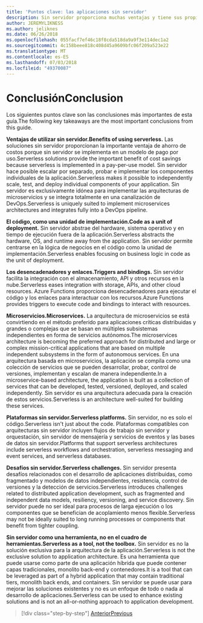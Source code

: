 ```yaml
---
title: 'Puntos clave: las aplicaciones sin servidor'
description: Sin servidor proporciona muchas ventajas y tiene sus propios desafíos. Resumen de los puntos clave de esta guía.
author: JEREMYLIKNESS
ms.author: jeliknes
ms.date: 06/26/2018
ms.openlocfilehash: 055facf7ef46c18f8cda518da9a9f3e114dec1a2
ms.sourcegitcommit: 4c158beee818c408d45a9609bfc06f209a523e22
ms.translationtype: MT
ms.contentlocale: es-ES
ms.lasthandoff: 07/03/2018
ms.locfileid: "49370087"
---
```

# <a name="conclusion"></a><span data-ttu-id="804fb-104">Conclusión</span><span class="sxs-lookup"><span data-stu-id="804fb-104">Conclusion</span></span>

<span data-ttu-id="804fb-105">Los siguientes puntos clave son las conclusiones más importantes de esta guía.</span><span class="sxs-lookup"><span data-stu-id="804fb-105">The following key takeaways are the most important conclusions from this guide.</span></span>

<span data-ttu-id="804fb-106">**Ventajas de utilizar sin servidor.**</span><span class="sxs-lookup"><span data-stu-id="804fb-106">**Benefits of using serverless.**</span></span> <span data-ttu-id="804fb-107">Las soluciones sin servidor proporcionan la importante ventaja de ahorro de costos porque sin servidor se implementa en un modelo de pago por uso.</span><span class="sxs-lookup"><span data-stu-id="804fb-107">Serverless solutions provide the important benefit of cost savings because serverless is implemented in a pay-per-use model.</span></span> <span data-ttu-id="804fb-108">Sin servidor hace posible escalar por separado, probar e implementar los componentes individuales de la aplicación.</span><span class="sxs-lookup"><span data-stu-id="804fb-108">Serverless makes it possible to independently scale, test, and deploy individual components of your application.</span></span> <span data-ttu-id="804fb-109">Sin servidor es exclusivamente idónea para implementar las arquitecturas de microservicios y se integra totalmente en una canalización de DevOps.</span><span class="sxs-lookup"><span data-stu-id="804fb-109">Serverless is uniquely suited to implement microservices architectures and integrates fully into a DevOps pipeline.</span></span>

<span data-ttu-id="804fb-110">**El código, como una unidad de implementación.**</span><span class="sxs-lookup"><span data-stu-id="804fb-110">**Code as a unit of deployment.**</span></span> <span data-ttu-id="804fb-111">Sin servidor abstrae del hardware, sistema operativo y en tiempo de ejecución fuera de la aplicación.</span><span class="sxs-lookup"><span data-stu-id="804fb-111">Serverless abstracts the hardware, OS, and runtime away from the application.</span></span> <span data-ttu-id="804fb-112">Sin servidor permite centrarse en la lógica de negocios en el código como la unidad de implementación.</span><span class="sxs-lookup"><span data-stu-id="804fb-112">Serverless enables focusing on business logic in code as the unit of deployment.</span></span>

<span data-ttu-id="804fb-113">**Los desencadenadores y enlaces.**</span><span class="sxs-lookup"><span data-stu-id="804fb-113">**Triggers and bindings.**</span></span> <span data-ttu-id="804fb-114">Sin servidor facilita la integración con el almacenamiento, API y otros recursos en la nube.</span><span class="sxs-lookup"><span data-stu-id="804fb-114">Serverless eases integration with storage, APIs, and other cloud resources.</span></span> <span data-ttu-id="804fb-115">Azure Functions proporciona desencadenadores para ejecutar el código y los enlaces para interactuar con los recursos.</span><span class="sxs-lookup"><span data-stu-id="804fb-115">Azure Functions provides triggers to execute code and bindings to interact with resources.</span></span>

<span data-ttu-id="804fb-116">**Microservicios.**</span><span class="sxs-lookup"><span data-stu-id="804fb-116">**Microservices.**</span></span> <span data-ttu-id="804fb-117">La arquitectura de microservicios se está convirtiendo en el método preferido para aplicaciones críticas distribuidas y grandes o complejas que se basan en múltiples subsistemas independientes en forma de servicios autónomos.</span><span class="sxs-lookup"><span data-stu-id="804fb-117">The microservices architecture is becoming the preferred approach for distributed and large or complex mission-critical applications that are based on multiple independent subsystems in the form of autonomous services.</span></span> <span data-ttu-id="804fb-118">En una arquitectura basada en microservicios, la aplicación se compila como una colección de servicios que se pueden desarrollar, probar, control de versiones, implementan y escalan de manera independiente.</span><span class="sxs-lookup"><span data-stu-id="804fb-118">In a microservice-based architecture, the application is built as a collection of services that can be developed, tested, versioned, deployed, and scaled independently.</span></span> <span data-ttu-id="804fb-119">Sin servidor es una arquitectura adecuada para la creación de estos servicios.</span><span class="sxs-lookup"><span data-stu-id="804fb-119">Serverless is an architecture well-suited for building these services.</span></span>

<span data-ttu-id="804fb-120">**Plataformas sin servidor.**</span><span class="sxs-lookup"><span data-stu-id="804fb-120">**Serverless platforms.**</span></span> <span data-ttu-id="804fb-121">Sin servidor, no es solo el código.</span><span class="sxs-lookup"><span data-stu-id="804fb-121">Serverless isn't just about the code.</span></span> <span data-ttu-id="804fb-122">Plataformas compatibles con arquitecturas sin servidor incluyen flujos de trabajo sin servidor y orquestación, sin servidor de mensajería y servicios de eventos y las bases de datos sin servidor.</span><span class="sxs-lookup"><span data-stu-id="804fb-122">Platforms that support serverless architectures include serverless workflows and orchestration, serverless messaging and event services, and serverless databases.</span></span>

<span data-ttu-id="804fb-123">**Desafíos sin servidor.**</span><span class="sxs-lookup"><span data-stu-id="804fb-123">**Serverless challenges.**</span></span> <span data-ttu-id="804fb-124">Sin servidor presenta desafíos relacionados con el desarrollo de aplicaciones distribuidas, como fragmentado y modelos de datos independientes, resistencia, control de versiones y la detección de servicios.</span><span class="sxs-lookup"><span data-stu-id="804fb-124">Serverless introduces challenges related to distributed application development, such as fragmented and independent data models, resiliency, versioning, and service discovery.</span></span> <span data-ttu-id="804fb-125">Sin servidor puede no ser ideal para procesos de larga ejecución o los componentes que se benefician de acoplamiento menos flexible.</span><span class="sxs-lookup"><span data-stu-id="804fb-125">Serverless may not be ideally suited to long running processes or components that benefit from tighter coupling.</span></span>

<span data-ttu-id="804fb-126">**Sin servidor como una herramienta, no en el cuadro de herramientas.**</span><span class="sxs-lookup"><span data-stu-id="804fb-126">**Serverless as a tool, not the toolbox.**</span></span> <span data-ttu-id="804fb-127">Sin servidor es no la solución exclusiva para la arquitectura de la aplicación.</span><span class="sxs-lookup"><span data-stu-id="804fb-127">Serverless is not the exclusive solution to application architecture.</span></span> <span data-ttu-id="804fb-128">Es una herramienta que puede usarse como parte de una aplicación híbrida que puede contener capas tradicionales, monolito back-end y contenedores.</span><span class="sxs-lookup"><span data-stu-id="804fb-128">It is a tool that can be leveraged as part of a hybrid application that may contain traditional tiers, monolith back ends, and containers.</span></span> <span data-ttu-id="804fb-129">Sin servidor se puede usar para mejorar las soluciones existentes y no es un enfoque de todo o nada al desarrollo de aplicaciones.</span><span class="sxs-lookup"><span data-stu-id="804fb-129">Serverless can be used to enhance existing solutions and is not an all-or-nothing approach to application development.</span></span>

>[!div class="step-by-step"]
[<span data-ttu-id="804fb-130">Anterior</span><span class="sxs-lookup"><span data-stu-id="804fb-130">Previous</span></span>](serverless-business-scenarios.md)